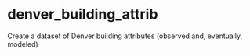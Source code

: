 # denver_building_attrib
Create a dataset of Denver building attributes (observed and, eventually, modeled)
